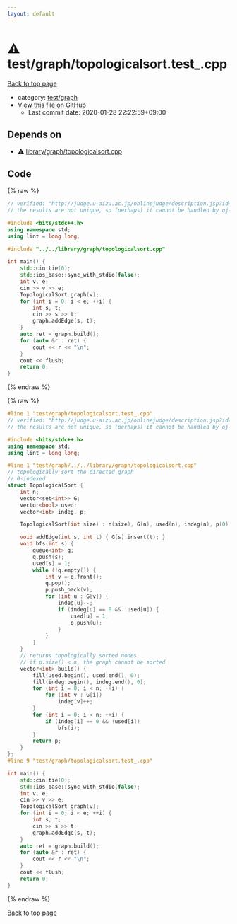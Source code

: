 ```yaml
---
layout: default
---
```


<!-- mathjax config similar to math.stackexchange -->
<script type="text/javascript" async
  src="https://cdnjs.cloudflare.com/ajax/libs/mathjax/2.7.5/MathJax.js?config=TeX-MML-AM_CHTML">
</script>
<script type="text/x-mathjax-config">
  MathJax.Hub.Config({
    TeX: { equationNumbers: { autoNumber: "AMS" }},
    tex2jax: {
      inlineMath: [ ['$','$'] ],
      processEscapes: true
    },
    "HTML-CSS": { matchFontHeight: false },
    displayAlign: "left",
    displayIndent: "2em"
  });
</script>

<script type="text/javascript" src="https://cdnjs.cloudflare.com/ajax/libs/jquery/3.4.1/jquery.min.js"></script>
<script src="https://cdn.jsdelivr.net/npm/jquery-balloon-js@1.1.2/jquery.balloon.min.js" integrity="sha256-ZEYs9VrgAeNuPvs15E39OsyOJaIkXEEt10fzxJ20+2I=" crossorigin="anonymous"></script>
<script type="text/javascript" src="../../../assets/js/copy-button.js"></script>
<link rel="stylesheet" href="../../../assets/css/copy-button.css" />


# :warning: test/graph/topologicalsort.test_.cpp

<a href="../../../index.html">Back to top page</a>

* category: <a href="../../../index.html#baa37bfd168b079b758c0db816f7295f">test/graph</a>
* <a href="{{ site.github.repository_url }}/blob/master/test/graph/topologicalsort.test_.cpp">View this file on GitHub</a>
    - Last commit date: 2020-01-28 22:22:59+09:00




## Depends on

* :warning: <a href="../../library/graph/topologicalsort.cpp.html">library/graph/topologicalsort.cpp</a>


## Code

<a id="unbundled"></a>
{% raw %}
```cpp
// verified: "http://judge.u-aizu.ac.jp/onlinejudge/description.jsp?id=GRL_4_B&lang=jp"
// the results are not unique, so (perhaps) it cannot be handled by oj-verify

#include <bits/stdc++.h>
using namespace std;
using lint = long long;

#include "../../library/graph/topologicalsort.cpp"

int main() {
    std::cin.tie(0);
    std::ios_base::sync_with_stdio(false);
    int v, e;
    cin >> v >> e;
    TopologicalSort graph(v);
    for (int i = 0; i < e; ++i) {
        int s, t;
        cin >> s >> t;
        graph.addEdge(s, t);
    }
    auto ret = graph.build();
    for (auto &r : ret) {
        cout << r << "\n";
    }
    cout << flush;
    return 0;
}
```
{% endraw %}

<a id="bundled"></a>
{% raw %}
```cpp
#line 1 "test/graph/topologicalsort.test_.cpp"
// verified: "http://judge.u-aizu.ac.jp/onlinejudge/description.jsp?id=GRL_4_B&lang=jp"
// the results are not unique, so (perhaps) it cannot be handled by oj-verify

#include <bits/stdc++.h>
using namespace std;
using lint = long long;

#line 1 "test/graph/../../library/graph/topologicalsort.cpp"
// topologically sort the directed graph
// 0-indexed
struct TopologicalSort {
    int n;
    vector<set<int>> G;
    vector<bool> used;
    vector<int> indeg, p;

    TopologicalSort(int size) : n(size), G(n), used(n), indeg(n), p(0) {}

    void addEdge(int s, int t) { G[s].insert(t); }
    void bfs(int s) {
        queue<int> q;
        q.push(s);
        used[s] = 1;
        while (!q.empty()) {
            int v = q.front();
            q.pop();
            p.push_back(v);
            for (int u : G[v]) {
                indeg[u]--;
                if (indeg[u] == 0 && !used[u]) {
                    used[u] = 1;
                    q.push(u);
                }
            }
        }
    }
    // returns topologically sorted nodes
    // if p.size() < n, the graph cannot be sorted
    vector<int> build() {
        fill(used.begin(), used.end(), 0);
        fill(indeg.begin(), indeg.end(), 0);
        for (int i = 0; i < n; ++i) {
            for (int v : G[i])
                indeg[v]++;
        }
        for (int i = 0; i < n; ++i) {
            if (indeg[i] == 0 && !used[i])
                bfs(i);
        }
        return p;
    }
};
#line 9 "test/graph/topologicalsort.test_.cpp"

int main() {
    std::cin.tie(0);
    std::ios_base::sync_with_stdio(false);
    int v, e;
    cin >> v >> e;
    TopologicalSort graph(v);
    for (int i = 0; i < e; ++i) {
        int s, t;
        cin >> s >> t;
        graph.addEdge(s, t);
    }
    auto ret = graph.build();
    for (auto &r : ret) {
        cout << r << "\n";
    }
    cout << flush;
    return 0;
}

```
{% endraw %}

<a href="../../../index.html">Back to top page</a>

